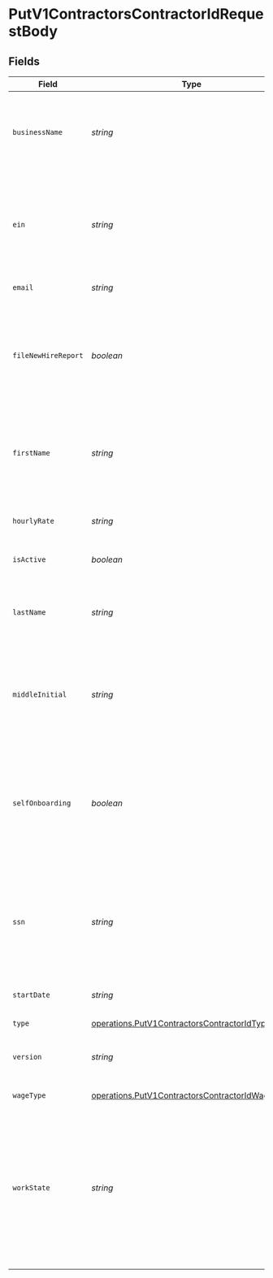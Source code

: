 # PutV1ContractorsContractorIdRequestBody


## Fields

| Field                                                                                                                                                                                                                                                                                       | Type                                                                                                                                                                                                                                                                                        | Required                                                                                                                                                                                                                                                                                    | Description                                                                                                                                                                                                                                                                                 | Example                                                                                                                                                                                                                                                                                     |
| ------------------------------------------------------------------------------------------------------------------------------------------------------------------------------------------------------------------------------------------------------------------------------------------- | ------------------------------------------------------------------------------------------------------------------------------------------------------------------------------------------------------------------------------------------------------------------------------------------- | ------------------------------------------------------------------------------------------------------------------------------------------------------------------------------------------------------------------------------------------------------------------------------------------- | ------------------------------------------------------------------------------------------------------------------------------------------------------------------------------------------------------------------------------------------------------------------------------------------- | ------------------------------------------------------------------------------------------------------------------------------------------------------------------------------------------------------------------------------------------------------------------------------------------- |
| `businessName`                                                                                                                                                                                                                                                                              | *string*                                                                                                                                                                                                                                                                                    | :heavy_minus_sign:                                                                                                                                                                                                                                                                          | The name of the contractor business. This attribute is required for `Business` contractors and will be ignored for `Individual` contractors.                                                                                                                                                |                                                                                                                                                                                                                                                                                             |
| `ein`                                                                                                                                                                                                                                                                                       | *string*                                                                                                                                                                                                                                                                                    | :heavy_minus_sign:                                                                                                                                                                                                                                                                          | The employer identification number of the contractor business.<br/>This attribute is optional for `Business` contractors and will be ignored for `Individual` contractors.                                                                                                                  |                                                                                                                                                                                                                                                                                             |
| `email`                                                                                                                                                                                                                                                                                     | *string*                                                                                                                                                                                                                                                                                    | :heavy_minus_sign:                                                                                                                                                                                                                                                                          | The contractor’s email address.                                                                                                                                                                                                                                                             |                                                                                                                                                                                                                                                                                             |
| `fileNewHireReport`                                                                                                                                                                                                                                                                         | *boolean*                                                                                                                                                                                                                                                                                   | :heavy_minus_sign:                                                                                                                                                                                                                                                                          | The boolean flag indicating whether Gusto will file a new hire report for the contractor.<br/>This attribute is optional for `Individual` contractors and will be ignored for `Business` contractors.                                                                                       |                                                                                                                                                                                                                                                                                             |
| `firstName`                                                                                                                                                                                                                                                                                 | *string*                                                                                                                                                                                                                                                                                    | :heavy_minus_sign:                                                                                                                                                                                                                                                                          | The contractor’s first name.<br/>This attribute is required for `Individual` contractors and will be ignored for `Business` contractors.                                                                                                                                                    |                                                                                                                                                                                                                                                                                             |
| `hourlyRate`                                                                                                                                                                                                                                                                                | *string*                                                                                                                                                                                                                                                                                    | :heavy_minus_sign:                                                                                                                                                                                                                                                                          | The contractor’s hourly rate. This attribute is required if the wage_type is `Hourly`.                                                                                                                                                                                                      | 40.0                                                                                                                                                                                                                                                                                        |
| `isActive`                                                                                                                                                                                                                                                                                  | *boolean*                                                                                                                                                                                                                                                                                   | :heavy_minus_sign:                                                                                                                                                                                                                                                                          | The status of the contractor.                                                                                                                                                                                                                                                               |                                                                                                                                                                                                                                                                                             |
| `lastName`                                                                                                                                                                                                                                                                                  | *string*                                                                                                                                                                                                                                                                                    | :heavy_minus_sign:                                                                                                                                                                                                                                                                          | The contractor’s last name.<br/>This attribute is required for `Individual` contractors and will be ignored for `Business` contractors.                                                                                                                                                     |                                                                                                                                                                                                                                                                                             |
| `middleInitial`                                                                                                                                                                                                                                                                             | *string*                                                                                                                                                                                                                                                                                    | :heavy_minus_sign:                                                                                                                                                                                                                                                                          | The contractor’s middle initial.<br/>This attribute is optional for `Individual` contractors and will be ignored for `Business` contractors.                                                                                                                                                |                                                                                                                                                                                                                                                                                             |
| `selfOnboarding`                                                                                                                                                                                                                                                                            | *boolean*                                                                                                                                                                                                                                                                                   | :heavy_minus_sign:                                                                                                                                                                                                                                                                          | Whether the contractor or the payroll admin will complete onboarding in Gusto.<br/>Self-onboarding is recommended so that contractors receive Gusto accounts.<br/>If self_onboarding is true, then email is required.                                                                       |                                                                                                                                                                                                                                                                                             |
| `ssn`                                                                                                                                                                                                                                                                                       | *string*                                                                                                                                                                                                                                                                                    | :heavy_minus_sign:                                                                                                                                                                                                                                                                          | This attribute is optional for `Individual` contractors and will be ignored for `Business` contractors.<br/>Social security number is needed to file the annual 1099 tax form.                                                                                                              |                                                                                                                                                                                                                                                                                             |
| `startDate`                                                                                                                                                                                                                                                                                 | *string*                                                                                                                                                                                                                                                                                    | :heavy_minus_sign:                                                                                                                                                                                                                                                                          | The day when the contractor will start working for the company.<br/>                                                                                                                                                                                                                        | 2020-01-11                                                                                                                                                                                                                                                                                  |
| `type`                                                                                                                                                                                                                                                                                      | [operations.PutV1ContractorsContractorIdType](../../../sdk/models/operations/putv1contractorscontractoridtype.md)                                                                                                                                                                           | :heavy_minus_sign:                                                                                                                                                                                                                                                                          | The contractor type.                                                                                                                                                                                                                                                                        |                                                                                                                                                                                                                                                                                             |
| `version`                                                                                                                                                                                                                                                                                   | *string*                                                                                                                                                                                                                                                                                    | :heavy_check_mark:                                                                                                                                                                                                                                                                          | The current version of the object. See the [versioning guide](https://docs.gusto.com/embedded-payroll/docs/idempotency) for information on how to use this field.                                                                                                                           |                                                                                                                                                                                                                                                                                             |
| `wageType`                                                                                                                                                                                                                                                                                  | [operations.PutV1ContractorsContractorIdWageType](../../../sdk/models/operations/putv1contractorscontractoridwagetype.md)                                                                                                                                                                   | :heavy_minus_sign:                                                                                                                                                                                                                                                                          | The contractor’s wage type.<br/>                                                                                                                                                                                                                                                            |                                                                                                                                                                                                                                                                                             |
| `workState`                                                                                                                                                                                                                                                                                 | *string*                                                                                                                                                                                                                                                                                    | :heavy_minus_sign:                                                                                                                                                                                                                                                                          | State where the contractor will be conducting the majority of their work for the company.<br/>This value is used when generating the new hire report.<br/>This attribute is required for `Individual` contractors if `file_new_hire_report` is true and will be ignored for `Business` contractors. |                                                                                                                                                                                                                                                                                             |